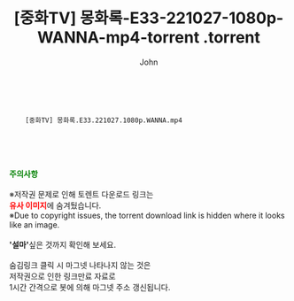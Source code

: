 ﻿---
layout: post
title:  "                   [중화TV] 몽화록-E33-221027-1080p-WANNA-mp4-torrent                .torrent"
author: John
categories: [ 드라마 ]
tags: [  ]
image:  
description: "                   [중화TV] 몽화록-E33-221027-1080p-WANNA-mp4-torrent                 torrent 정보 공유"
toc: true
toc_sticky: true
---

<br>

        [중화TV] 몽화록.E33.221027.1080p.WANNA.mp4    
    
<br><br><br>
<p data-ke-size="size16"><b><span style="color: green;">주의사항</span></b><br /><br />※저작권 문제로 인해 토렌트 다운로드 링크는<br /><b><span style="color: red;">유사 이미지</span></b>에 숨겨뒀습니다.<br />※Due to copyright issues, the torrent download link is hidden where it looks like an image.<br /><br /><b>'설마'</b>싶은 것까지 확인해 보세요.<br /><br />숨김링크 클릭 시 마그넷 나타나지 않는 것은<br />저작권으로 인한 링크만료 자료로<br />1시간 간격으로 봇에 의해 마그넷 주소 갱신됩니다.</p>
